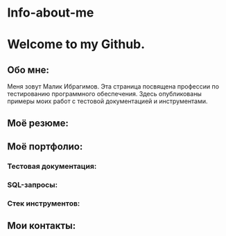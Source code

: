 # Info-about-me

# Welcome to my Github.

## Обо мне:
Меня зовут Малик Ибрагимов. Эта страница посвящена профессии по тестированию программного обеспечения. Здесь опубликованы примеры моих работ с тестовой документацией и инструментами.

## Моё резюме:

## Моё портфолио:
### Тестовая документация:
### SQL-запросы:
### Стек инструментов: 
## Мои контакты:




